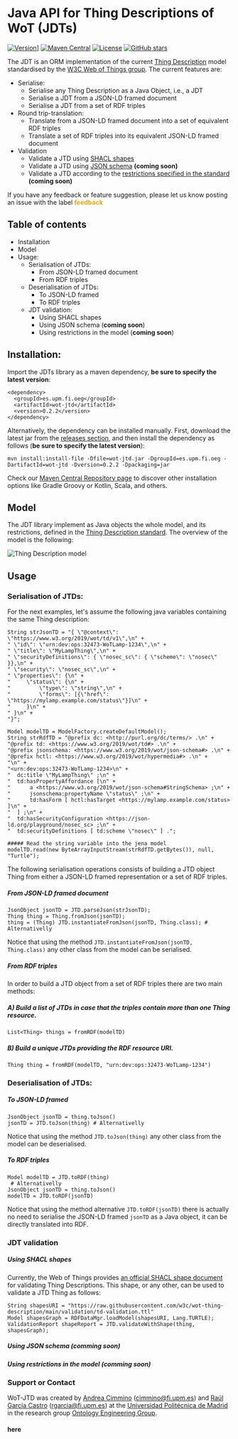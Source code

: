 # Java API for Thing Descriptions of WoT (JDTs)
[![Version](https://img.shields.io/badge/Version-0.2.2-orange)](https://github.com/oeg-upm/wot-jtd/releases)] [![Maven Central](https://img.shields.io/badge/Maven%20Central-v0.2.2-green)](https://search.maven.org/search?q=g:%22es.upm.fi.oeg%22%20AND%20a:%22wot-jtd%22) [![License](https://img.shields.io/badge/License-Apache%202.0-blue.svg)](https://opensource.org/licenses/Apache-2.0) [![GitHub stars](https://img.shields.io/github/stars/Naereen/StrapDown.js.svg?style=social&label=Star&maxAge=2592000)](https://github.com/oeg-upm/wot-jtd/stargazers)

The JDT is an ORM implementation of the current [Thing Description](https://www.w3.org/TR/wot-thing-description/) model standardised by the [W3C Web of Things group](https://www.w3.org/WoT/). The current features are:
 * Serialise:
	 * Serialise any Thing Description as a Java Object, i.e., a JDT
	 * Serialise a JDT from a JSON-LD framed document
	 * Serialise a JDT from a set of RDF triples
 * Round trip-translation:
	 * Translate from a JSON-LD framed document into a set of equivalent RDF triples
	 * Translate a set of RDF triples into its equivalent JSON-LD framed document
 * Validation 
	 * Validate a JTD using [SHACL shapes](https://www.w3.org/TR/shacl/)
	 * Validate a JTD using [JSON schema](https://json-schema.org/)  **(coming soon)**
	 * Validate a JTD according to the [restrictions specified in the standard](https://www.w3.org/TR/wot-thing-description/)  **(coming soon)**


If you have any feedback or feature suggestion, please let us know posting an issue with the label <span style="color:#EFA914">**feedback**</span>

## Table of contents

* Installation
* Model
* Usage:
    * Serialisation of JTDs:
		* From JSON-LD framed document
		* From RDF triples
	* Deserialisation of JTDs:
		* To JSON-LD framed
		* To RDF triples
	* JDT validation: 
		* Using SHACL shapes
		* Using JSON schema (**coming soon**)
		* Using restrictions in the model (**coming soon**)



## Installation:
Import the JDTs library as a maven dependency, **be sure to specify the latest version**:

```
<dependency>
  <groupId>es.upm.fi.oeg</groupId>
  <artifactId>wot-jtd</artifactId>
  <version>0.2.2</version>
</dependency>
``` 

Alternatively, the dependency can be installed manually. First, download the latest jar from the [releases section](), and then install the dependency as follows (**be sure to specify the latest version**):
````
mvn install:install-file -Dfile=wot-jtd.jar -DgroupId=es.upm.fi.oeg -DartifactId=wot-jtd -Dversion=0.2.2 -Dpackaging=jar
````

Check our [Maven Central Repository page](https://search.maven.org/artifact/es.upm.fi.oeg/wot-jtd/0.2.2/jar) to discover other installation options like Gradle Groovy or Kotlin, Scala, and others. 

## Model

The JDT library implement as Java objects the whole model, and its restrictions, defined in the [Thing Description standard](https://www.w3.org/TR/wot-thing-description/). The overview of the model is the following:

![Thing Description model](https://www.w3.org/TR/wot-thing-description/visualization/td.png)


## Usage

### Serialisation of JTDs:

For the next examples, let's assume the following java variables containing the same Thing description:
````
String strJsonTD = "{ \"@context\": \"https://www.w3.org/2019/wot/td/v1\",\n" +
" \"id\": \"urn:dev:ops:32473-WoTLamp-1234\",\n" +
" \"title\": \"MyLampThing\",\n" +
" \"securityDefinitions\": { \"nosec_sc\": { \"scheme\": \"nosec\" }},\n" +
" \"security\": \"nosec_sc\",\n" +
" \"properties\": {\n" +
"     \"status\": {\n" +
"         \"type\": \"string\",\n" +
"         \"forms\": [{\"href\": \"https://mylamp.example.com/status\"}]\n" +
"     }\n" +
" }\n" +
"}";
````

````
Model modelTD = ModelFactory.createDefaultModel();
String strRdfTD = "@prefix dc: <http://purl.org/dc/terms/> .\n" +
"@prefix td: <https://www.w3.org/2019/wot/td#> .\n" +
"@prefix jsonschema: <https://www.w3.org/2019/wot/json-schema#> .\n" +
"@prefix hctl: <https://www.w3.org/2019/wot/hypermedia#> .\n" +
"\n" +
"<urn:dev:ops:32473-WoTLamp-1234>\n" +
"  dc:title \"MyLampThing\" ;\n" +
"  td:hasPropertyAffordance [\n" +
"      a <https://www.w3.org/2019/wot/json-schema#StringSchema> ;\n" +
"      jsonschema:propertyName \"status\" ;\n" +
"      td:hasForm [ hctl:hasTarget <https://mylamp.example.com/status> ]\n" +
"  ] ;\n" +
"  td:hasSecurityConfiguration <https://json-ld.org/playground/nosec_sc> ;\n" +
"  td:securityDefinitions [ td:scheme \"nosec\" ] .";

##### Read the string variable into the jena model
modelTD.read(new ByteArrayInputStream(strRdfTD.getBytes()), null, "Turtle");
````



The following serialisation operations consists of building a JTD object Thing from either a JSON-LD framed representation or a set of RDF triples. 
##### From JSON-LD framed document

````
JsonObject jsonTD = JTD.parseJson(strJsonTD);
Thing thing = Thing.fromJson(jsonTD);
thing = (Thing) JTD.instantiateFromJson(jsonTD, Thing.class); # Alternativelly
````
Notice that using the method `JTD.instantiateFromJson(jsonTD, Thing.class)` any other class from the model can be serialised.

##### From RDF triples
In order to build a JTD object from a set of RDF triples there are two main methods:
##### A) Build a list of JTDs in case that the triples contain more than one Thing resource.
`````
List<Thing> things = fromRDF(modelTD)
`````
##### B) Build a unique JTDs providing the RDF  resource URI. 
`````
Thing thing = fromRDF(modelTD, "urn:dev:ops:32473-WoTLamp-1234")
`````

### Deserialisation of JTDs:

##### To JSON-LD framed
````
JsonObject jsonTD = thing.toJson()
jsonTD = JTD.toJson(thing) # Alternativelly
````
Notice that using the method `JTD.toJson(thing)` any other class from the model can be deserialised.

##### To RDF triples

````
Model modelTD = JTD.toRDF(thing)
 # Alternativelly
JsonObject jsonTD = thing.toJson()
modelTD = JTD.toRDF(jsonTD)
````

Notice that using the method alternative `JTD.toRDF(jsonTD)` there is actually no need to serialise the JSON-LD framed `jsonTD` as a Java object, it can be directly translated into RDF.


### JDT validation

##### Using SHACL shapes
Currently, the Web of Things provides [an official SHACL shape document](https://github.com/w3c/wot-thing-description/blob/main/validation/td-validation.ttl) for validating Thing Descriptions. This shape, or any other, can be used to validate a JTD Thing as follows:

````
String shapesURI = "https://raw.githubusercontent.com/w3c/wot-thing-description/main/validation/td-validation.ttl"
Model shapesGraph = RDFDataMgr.loadModel(shapesURI, Lang.TURTLE);
ValidationReport shapeReport = JTD.validateWithShape(thing, shapesGraph);
````

##### Using JSON schema (*comming soon*)
##### Using restrictions in the model (*comming soon*)


### Support or Contact
WoT-JTD was created by [Andrea Cimmino](https://scholar.google.es/citations?user=_6U9WMcAAAAJ&hl=es&oi=ao) (cimmino@fi.upm.es) and [Raúl García Castro](http://garcia-castro.com/) (rgarcia@fi.upm.es) at the [Universidad Politécnica de Madrid](https://www.upm.es/) in the research group [Ontology Engineering Group](https://oeg.fi.upm.es/).

#### here